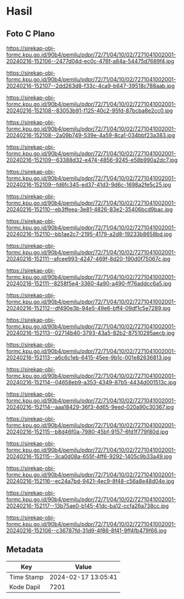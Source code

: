 # Hasil

## Foto C Plano

https://sirekap-obj-formc.kpu.go.id/90b4/pemilu/pdpr/72/71/04/10/02/7271041002001-20240216-152106--2477d04d-ec0c-476f-a84a-54475d7689f4.jpg

https://sirekap-obj-formc.kpu.go.id/90b4/pemilu/pdpr/72/71/04/10/02/7271041002001-20240216-152107--2dd263d8-f33c-4ca9-b647-39518c788aab.jpg

https://sirekap-obj-formc.kpu.go.id/90b4/pemilu/pdpr/72/71/04/10/02/7271041002001-20240216-152108--83053b91-f125-40c2-95fd-87bcba8e2cc0.jpg

https://sirekap-obj-formc.kpu.go.id/90b4/pemilu/pdpr/72/71/04/10/02/7271041002001-20240216-152108--2a09b749-539e-4a59-8ca1-034bbf23a383.jpg

https://sirekap-obj-formc.kpu.go.id/90b4/pemilu/pdpr/72/71/04/10/02/7271041002001-20240216-152109--63388d32-e474-4856-9245-e58b990a2dc7.jpg

https://sirekap-obj-formc.kpu.go.id/90b4/pemilu/pdpr/72/71/04/10/02/7271041002001-20240216-152109--fd6fc345-ed37-41d3-9d6c-1698a2fe5c25.jpg

https://sirekap-obj-formc.kpu.go.id/90b4/pemilu/pdpr/72/71/04/10/02/7271041002001-20240216-152110--eb3ffeea-3e81-4826-83e2-35406bcd9bac.jpg

https://sirekap-obj-formc.kpu.go.id/90b4/pemilu/pdpr/72/71/04/10/02/7271041002001-20240216-152110--bb1ae2c7-2195-4179-a2d8-19233b8658bd.jpg

https://sirekap-obj-formc.kpu.go.id/90b4/pemilu/pdpr/72/71/04/10/02/7271041002001-20240216-152111--afcee993-4247-469f-8d20-190d0f75067c.jpg

https://sirekap-obj-formc.kpu.go.id/90b4/pemilu/pdpr/72/71/04/10/02/7271041002001-20240216-152111--8258f5e4-3360-4a90-a490-ff76addcc6a5.jpg

https://sirekap-obj-formc.kpu.go.id/90b4/pemilu/pdpr/72/71/04/10/02/7271041002001-20240216-152112--df490e3b-94e5-49e6-bff4-09df1c5e7289.jpg

https://sirekap-obj-formc.kpu.go.id/90b4/pemilu/pdpr/72/71/04/10/02/7271041002001-20240216-152113--02714b40-3793-43a5-82b2-87510295aecb.jpg

https://sirekap-obj-formc.kpu.go.id/90b4/pemilu/pdpr/72/71/04/10/02/7271041002001-20240216-152113--a6c6c1eb-6415-45ee-9b1c-001e82636813.jpg

https://sirekap-obj-formc.kpu.go.id/90b4/pemilu/pdpr/72/71/04/10/02/7271041002001-20240216-152114--04658eb9-a353-4349-87b5-4434d001513c.jpg

https://sirekap-obj-formc.kpu.go.id/90b4/pemilu/pdpr/72/71/04/10/02/7271041002001-20240216-152114--aaa18429-36f3-4d65-9eed-020a90c30367.jpg

https://sirekap-obj-formc.kpu.go.id/90b4/pemilu/pdpr/72/71/04/10/02/7271041002001-20240216-152115--b8d46f0a-7980-45bf-9157-6fd1f779f80d.jpg

https://sirekap-obj-formc.kpu.go.id/90b4/pemilu/pdpr/72/71/04/10/02/7271041002001-20240216-152115--3ca0d08a-655f-4ff6-9292-1405c9b33a49.jpg

https://sirekap-obj-formc.kpu.go.id/90b4/pemilu/pdpr/72/71/04/10/02/7271041002001-20240216-152116--ec24a7bd-9421-4ec9-8f48-c56a8e48d04e.jpg

https://sirekap-obj-formc.kpu.go.id/90b4/pemilu/pdpr/72/71/04/10/02/7271041002001-20240216-152117--13b75ae0-b145-41dc-ba12-ccfa26a738cc.jpg

https://sirekap-obj-formc.kpu.go.id/90b4/pemilu/pdpr/72/71/04/10/02/7271041002001-20240216-152106--c36787fd-31d9-4f86-8f41-9ff4fb479f66.jpg


## Metadata

| Key        | Value               |
| ---------- | ------------------- |
| Time Stamp | 2024-02-17 13:05:41 |
| Kode Dapil | 7201                |



